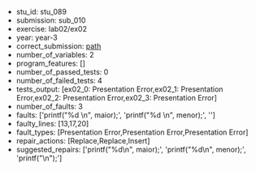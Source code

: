 - stu_id: stu_089	       
- submission: sub_010
- exercise: lab02/ex02
- year: year-3
- correct_submission: [path](https://github.com/pmorvalho/C-Pack-IPAs/blob/main/correct_submissions/year-3/lab02/ex02/ex02-stu_089-sub_008)
- number_of_variables: 2
- program_features: [] 
- number_of_passed_tests: 0
- number_of_failed_tests: 4
- tests_output: [ex02_0: Presentation Error,ex02_1: Presentation Error,ex02_2: Presentation Error,ex02_3: Presentation Error]
- number_of_faults: 3
- faults: ['printf("%d \n", maior);', 'printf("%d \n", menor);', '']
- faulty_lines: [13,17,20]
- fault_types: [Presentation Error,Presentation Error,Presentation Error]
- repair_actions: [Replace,Replace,Insert] 
- suggested_repairs: ['printf("%d\n", maior);', 'printf("%d\n", menor);', 'printf("\n");']
